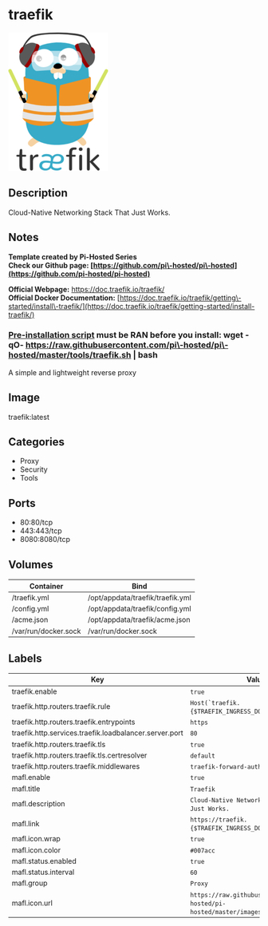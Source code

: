 # traefik

![Logo](images/traefik.png)

## Description
Cloud\-Native Networking Stack That Just Works.

## Notes
**Template created by Pi\-Hosted Series**  
**Check our Github page: [https://github.com/pi\-hosted/pi\-hosted](https://github.com/pi-hosted/pi-hosted)**  
  
**Official Webpage:** <https://doc.traefik.io/traefik/>  
**Official Docker Documentation:** [https://doc.traefik.io/traefik/getting\-started/install\-traefik/](https://doc.traefik.io/traefik/getting-started/install-traefik/)  
  
### **[Pre\-installation script](https://github.com/pi-hosted/pi-hosted/blob/master/tools/traefik.sh) must be RAN before you install:** wget \-qO\- https://raw.githubusercontent.com/pi\-hosted/pi\-hosted/master/tools/traefik.sh \| bash

  
  
A simple and lightweight reverse proxy

## Image
traefik:latest

## Categories
- Proxy
- Security
- Tools

## Ports
- 80:80/tcp
- 443:443/tcp
- 8080:8080/tcp

## Volumes
| Container | Bind |
|-----------|------|
| /traefik.yml | /opt/appdata/traefik/traefik.yml |
| /config.yml | /opt/appdata/traefik/config.yml |
| /acme.json | /opt/appdata/traefik/acme.json |
| /var/run/docker.sock | /var/run/docker.sock |

## Labels
| Key | Value |
|-----|-------|
| traefik.enable | ```true``` |
| traefik.http.routers.traefik.rule | ```Host(`traefik.{$TRAEFIK_INGRESS_DOMAIN}`)``` |
| traefik.http.routers.traefik.entrypoints | ```https``` |
| traefik.http.services.traefik.loadbalancer.server.port | ```80``` |
| traefik.http.routers.traefik.tls | ```true``` |
| traefik.http.routers.traefik.tls.certresolver | ```default``` |
| traefik.http.routers.traefik.middlewares | ```traefik-forward-auth``` |
| mafl.enable | ```true``` |
| mafl.title | ```Traefik``` |
| mafl.description | ```Cloud-Native Networking Stack That Just Works.``` |
| mafl.link | ```https://traefik.{$TRAEFIK_INGRESS_DOMAIN}``` |
| mafl.icon.wrap | ```true``` |
| mafl.icon.color | ```#007acc``` |
| mafl.status.enabled | ```true``` |
| mafl.status.interval | ```60``` |
| mafl.group | ```Proxy``` |
| mafl.icon.url | ```https://raw.githubusercontent.com/pi-hosted/pi-hosted/master/images/traefik.png``` |

